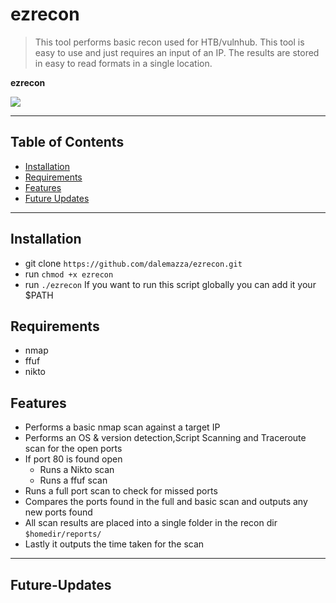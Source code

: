 
# ezrecon

 > This tool performs basic recon used for HTB/vulnhub. This tool is easy to use and just requires an input of an IP.
 The results are stored in easy to read formats in a single location.


**ezrecon**

<a href="https://imgur.com/9cO4xn9.png">
  <img src="https://imgur.com/9cO4xn9.png" />
</a>

---

## Table of Contents 

- [Installation](#installation)
- [Requirements](#requirements)
- [Features](#features)
- [Future Updates](#future-updates)
---


## Installation

- git clone `https://github.com/dalemazza/ezrecon.git` 
- run `chmod +x ezrecon`
- run `./ezrecon`
If you want to run this script globally you can add it your $PATH



## Requirements

- nmap
- ffuf
- nikto


## Features

- Performs a basic nmap scan against a target IP
- Performs an OS & version detection,Script Scanning and Traceroute scan for the open ports
- If port 80 is found open
  - Runs a Nikto scan
  - Runs a ffuf scan
- Runs a full port scan to check for missed ports
- Compares the ports found in the full and basic scan and outputs any new ports found
- All scan results are placed into a single folder in the recon dir `$homedir/reports/`
- Lastly it outputs the time taken for the scan

---

## Future-Updates
